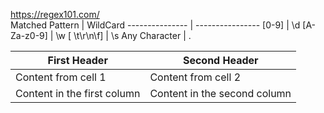 https://regex101.com/
\
Matched Pattern | WildCard
--------------- | ----------------
[0-9] | \d
[A-Za-z0-9] | \w
[ \t\r\n\f] | \s
Any Character | .

First Header | Second Header
------------ | -------------
Content from cell 1 | Content from cell 2
Content in the first column | Content in the second column

